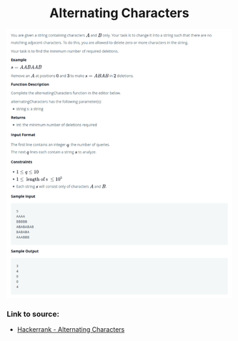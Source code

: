 <h1 align="center">Alternating Characters</h1>

![alt text](https://github.com/matthew01lokiet/Algorithmic-exercises/blob/main/z_description_images/Strings/alternating_characters.png?raw=true)

### Link to source: 
- <a href="https://www.hackerrank.com/challenges/alternating-characters/problem">Hackerrank - Alternating Characters</a>

